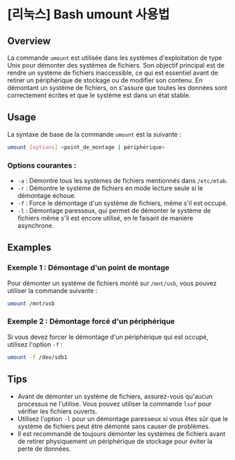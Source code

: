 # [리눅스] Bash umount 사용법

## Overview
La commande `umount` est utilisée dans les systèmes d'exploitation de type Unix pour démonter des systèmes de fichiers. Son objectif principal est de rendre un système de fichiers inaccessible, ce qui est essentiel avant de retirer un périphérique de stockage ou de modifier son contenu. En démontant un système de fichiers, on s'assure que toutes les données sont correctement écrites et que le système est dans un état stable.

## Usage
La syntaxe de base de la commande `umount` est la suivante :

```bash
umount [options] <point_de_montage | périphérique>
```

### Options courantes :
- `-a` : Démontre tous les systèmes de fichiers mentionnés dans `/etc/mtab`.
- `-r` : Démontre le système de fichiers en mode lecture seule si le démontage échoue.
- `-f` : Force le démontage d'un système de fichiers, même s'il est occupé.
- `-l` : Démontage paresseux, qui permet de démonter le système de fichiers même s'il est encore utilisé, en le faisant de manière asynchrone.

## Examples
### Exemple 1 : Démontage d'un point de montage
Pour démonter un système de fichiers monté sur `/mnt/usb`, vous pouvez utiliser la commande suivante :

```bash
umount /mnt/usb
```

### Exemple 2 : Démontage forcé d'un périphérique
Si vous devez forcer le démontage d'un périphérique qui est occupé, utilisez l'option `-f` :

```bash
umount -f /dev/sdb1
```

## Tips
- Avant de démonter un système de fichiers, assurez-vous qu'aucun processus ne l'utilise. Vous pouvez utiliser la commande `lsof` pour vérifier les fichiers ouverts.
- Utilisez l'option `-l` pour un démontage paresseux si vous êtes sûr que le système de fichiers peut être démonté sans causer de problèmes.
- Il est recommandé de toujours démonter les systèmes de fichiers avant de retirer physiquement un périphérique de stockage pour éviter la perte de données.